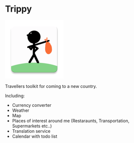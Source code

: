 # Trippy
![alt text](https://github.com/Vadix3/Trippy/blob/master/app/src/main/res/mipmap-xxxhdpi/ic_launcher.png?raw=true)

Travellers toolkit for coming to a new country.

Including:
- Currency converter
- Weather
- Map
- Places of interest around me (Restaraunts, Transportation, Supermarkets etc..)
- Translation service
- Calendar with todo list

